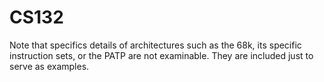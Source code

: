 # CS132

Note that specifics details of architectures such as the 68k, its specific instruction sets, or the PATP are not examinable. They are included just to serve as examples.
